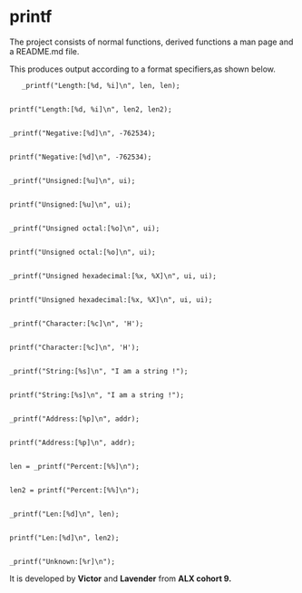 # printf
The project consists of normal functions, derived functions a man page and a README.md file.

This produces output according to a format specifiers,as shown below.

       _printf("Length:[%d, %i]\n", len, len);


	printf("Length:[%d, %i]\n", len2, len2);
  
  
	_printf("Negative:[%d]\n", -762534);
  
  
	printf("Negative:[%d]\n", -762534);
  
  
	_printf("Unsigned:[%u]\n", ui);
  
  
	printf("Unsigned:[%u]\n", ui);
  
  
	_printf("Unsigned octal:[%o]\n", ui);
  
  
	printf("Unsigned octal:[%o]\n", ui);
  
  
	_printf("Unsigned hexadecimal:[%x, %X]\n", ui, ui);
  
  
	printf("Unsigned hexadecimal:[%x, %X]\n", ui, ui);
  
  
	_printf("Character:[%c]\n", 'H');
  
  
	printf("Character:[%c]\n", 'H');
  
  
	_printf("String:[%s]\n", "I am a string !");
  
  
	printf("String:[%s]\n", "I am a string !");
  
  
	_printf("Address:[%p]\n", addr);
  
  
	printf("Address:[%p]\n", addr);
  
  
	len = _printf("Percent:[%%]\n");
  
  
	len2 = printf("Percent:[%%]\n");
  
  
	_printf("Len:[%d]\n", len);
  
  
	printf("Len:[%d]\n", len2);
  
  
	_printf("Unknown:[%r]\n");
















It is developed by **Victor** and **Lavender** from **ALX cohort 9.**
